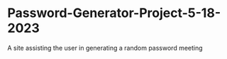 # Password-Generator-Project-5-18-2023

A site assisting the user in generating a random password meeting 
